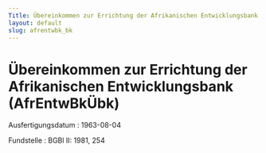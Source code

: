 ```yaml
---
Title: Übereinkommen zur Errichtung der Afrikanischen Entwicklungsbank
layout: default
slug: afrentwbk_bk
---
```


# Übereinkommen zur Errichtung der Afrikanischen Entwicklungsbank (AfrEntwBkÜbk)

Ausfertigungsdatum
:   1963-08-04

Fundstelle
:   BGBl II: 1981, 254

